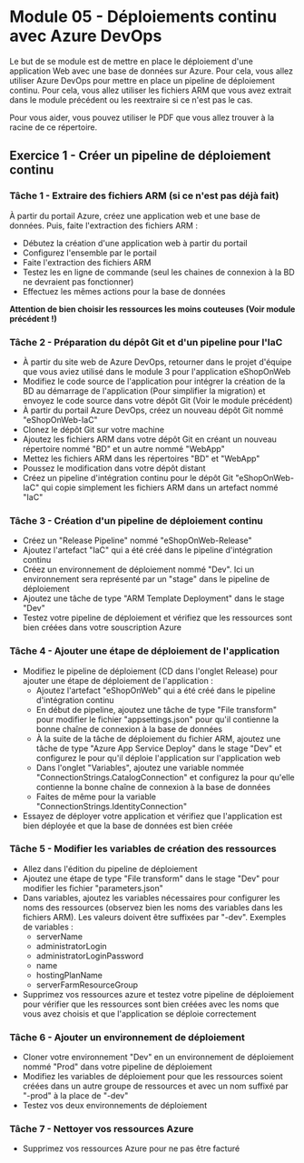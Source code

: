 # Module 05 - Déploiements continu avec Azure DevOps

Le but de se module est de mettre en place le déploiement d'une application Web avec une base de données sur Azure. Pour cela, vous allez utiliser Azure DevOps pour mettre en place un pipeline de déploiement continu. Pour cela, vous allez utiliser les fichiers ARM que vous avez extrait dans le module précédent ou les reextraire si ce n'est pas le cas.

Pour vous aider, vous pouvez utiliser le PDF que vous allez trouver à la racine de ce répertoire.

## Exercice 1 - Créer un pipeline de déploiement continu

### Tâche 1 - Extraire des fichiers ARM (si ce n'est pas déjà fait)

À partir du portail Azure, créez une application web et une base de données. Puis, faite l'extraction des fichiers ARM :

- Débutez la création d'une application web à partir du portail
- Configurez l'ensemble par le portail
- Faite l'extraction des fichiers ARM
- Testez les en ligne de commande (seul les chaines de connexion à la BD ne devraient pas fonctionner)
- Effectuez les mêmes actions pour la base de données

****Attention de bien choisir les ressources les moins couteuses (Voir module précédent !)****

### Tâche 2 - Préparation du dépôt Git et d'un pipeline pour l'IaC

- À partir du site web de Azure DevOps, retourner dans le projet d'équipe que vous aviez utilisé dans le module 3 pour l'application eShopOnWeb
- Modifiez le code source de l'application pour intégrer la création de la BD au démarrage de l'application (Pour simplifier la migration) et envoyez le code source dans votre dépôt Git (Voir le module précédent)
- À partir du portail Azure DevOps, créez un nouveau dépôt Git nommé "eShopOnWeb-IaC"
- Clonez le dépôt Git sur votre machine
- Ajoutez les fichiers ARM dans votre dépôt Git en créant un nouveau répertoire nommé "BD" et un autre nommé "WebApp"
- Mettez les fichiers ARM dans les répertoires "BD" et "WebApp"
- Poussez le modification dans votre dépôt distant
- Créez un pipeline d'intégration continu pour le dépôt Git "eShopOnWeb-IaC" qui copie simplement les fichiers ARM dans un artefact nommé "IaC"

### Tâche 3 - Création d'un pipeline de déploiement continu

- Créez un "Release Pipeline" nommé "eShopOnWeb-Release"
- Ajoutez l'artefact "IaC" qui a été créé dans le pipeline d'intégration continu
- Créez un environnement de déploiement nommé "Dev". Ici un environnement sera représenté par un "stage" dans le pipeline de déploiement
- Ajoutez une tâche de type "ARM Template Deployment" dans le stage "Dev"
- Testez votre pipeline de déploiement et vérifiez que les ressources sont bien créées dans votre souscription Azure

### Tâche 4 - Ajouter une étape de déploiement de l'application

- Modifiez le pipeline de déploiement (CD dans l'onglet Release) pour ajouter une étape de déploiement de l'application :
  - Ajoutez l'artefact "eShopOnWeb" qui a été créé dans le pipeline d'intégration continu
  - En début de pipeline, ajoutez une tâche de type "File transform" pour modifier le fichier "appsettings.json" pour qu'il contienne la bonne chaîne de connexion à la base de données
  - À la suite de la tâche de déploiement du fichier ARM, ajoutez une tâche de type "Azure App Service Deploy" dans le stage "Dev" et configurez le pour qu'il déploie l'application sur l'application web
  - Dans l'onglet "Variables", ajoutez une variable nommée "ConnectionStrings.CatalogConnection" et configurez la pour qu'elle contienne la bonne chaîne de connexion à la base de données
  - Faites de même pour la variable "ConnectionStrings.IdentityConnection"
- Essayez de déployer votre application et vérifiez que l'application est bien déployée et que la base de données est bien créée

### Tâche 5 - Modifier les variables de création des ressources

- Allez dans l'édition du pipeline de déploiement
- Ajoutez une étape de type "File transform" dans le stage "Dev" pour modifier les fichier "parameters.json"
- Dans variables, ajoutez les variables nécessaires pour configurer les noms des ressources (observez bien les noms des variables dans les fichiers ARM). Les valeurs doivent être suffixées par "-dev". Exemples de variables :
  - serverName
  - administratorLogin
  - administratorLoginPassword
  - name
  - hostingPlanName
  - serverFarmResourceGroup
- Supprimez vos ressources azure et testez votre pipeline de déploiement pour vérifier que les ressources sont bien créées avec les noms que vous avez choisis et que l'application se déploie correctement

### Tâche 6 - Ajouter un environnement de déploiement

- Cloner votre environnement "Dev" en un environnement de déploiement nommé "Prod" dans votre pipeline de déploiement
- Modifiez les variables de déploiement pour que les ressources soient créées dans un autre groupe de ressources et avec un nom suffixé par "-prod" à la place de "-dev"
- Testez vos deux environnements de déploiement

### Tâche 7 - Nettoyer vos ressources Azure

- Supprimez vos ressources Azure pour ne pas être facturé
